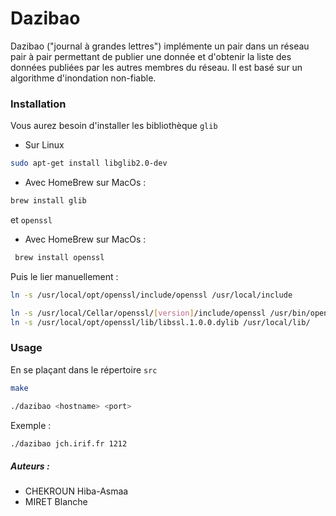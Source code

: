 # Dazibao

Dazibao ("journal à grandes lettres") implémente un pair dans un réseau pair à pair permettant de publier une donnée et d'obtenir la liste des données publiées par les autres membres du réseau. Il est basé sur un algorithme d'inondation non-fiable.

### Installation

Vous aurez besoin d'installer les bibliothèque `glib`
- Sur Linux
```bash
sudo apt-get install libglib2.0-dev
```
- Avec HomeBrew sur MacOs :
```bash
brew install glib
```

et `openssl`

- Avec HomeBrew sur MacOs :
```bash
 brew install openssl
 ```
Puis le lier manuellement :
 ```bash
 ln -s /usr/local/opt/openssl/include/openssl /usr/local/include
 ```

 ```bash
ln -s /usr/local/Cellar/openssl/[version]/include/openssl /usr/bin/openssl
ln -s /usr/local/opt/openssl/lib/libssl.1.0.0.dylib /usr/local/lib/
```

### Usage
En se plaçant dans le répertoire `src`
```bash
make
```
```bash
./dazibao <hostname> <port>
```
Exemple :
```bash
./dazibao jch.irif.fr 1212
```

##### Auteurs :
- CHEKROUN Hiba-Asmaa
- MIRET Blanche
